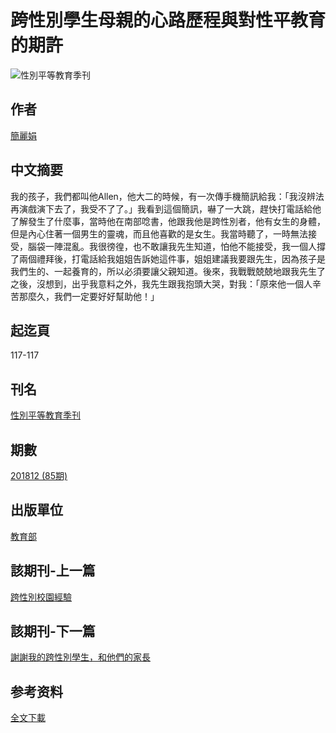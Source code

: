 # 跨性別學生母親的心路歷程與對性平教育的期許

![性別平等教育季刊](../File/DC/Journal/1364.jpg)

## 作者
[簡麗娟](search_list.aspx?SearchKey=70451&type=AC&show_name=%e7%b0%a1%e9%ba%97%e5%a8%9f)

## 中文摘要
我的孩子，我們都叫他Allen，他大二的時候，有一次傳手機簡訊給我：「我沒辨法再演戲演下去了，我受不了了。」我看到這個簡訊，嚇了一大跳，趕快打電話給他了解發生了什麼事，當時他在南部唸書，他跟我他是跨性別者，他有女生的身體，但是內心住著一個男生的靈魂，而且他喜歡的是女生。我當時聽了，一時無法接受，腦袋一陣混亂。我很徬徨，也不敢讓我先生知道，怕他不能接受，我一個人撐了兩個禮拜後，打電話給我姐姐告訴她這件事，姐姐建議我要跟先生，因為孩子是我們生的、一起養育的，所以必須要讓父親知道。後來，我戰戰兢兢地跟我先生了之後，沒想到，出乎我意料之外，我先生跟我抱頭大哭，對我：「原來他一個人辛苦那麼久，我們一定要好好幫助他！」

## 起迄頁
117-117

## 刊名
[性別平等教育季刊](journal_list.aspx?no=1364)　　

## 期數
[201812 (85期)](journal.aspx?no=1364&pno=62462)

## 出版單位
[教育部](http://edu.tw/)

## 該期刊-上一篇
[跨性別校園經驗](detail.aspx?no=375111)

## 該期刊-下一篇
[謝謝我的跨性別學生，和他們的家長](detail.aspx?no=375113)

## 参考资料
[全文下載](../File/DC/Journal/J1364/A07350085_117.pdf)